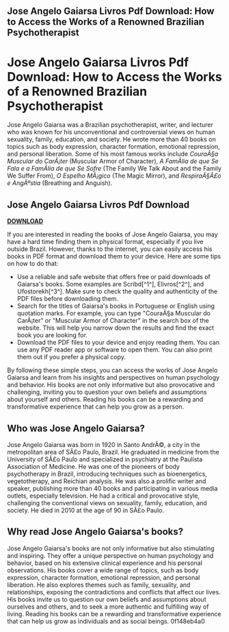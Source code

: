 ## Jose Angelo Gaiarsa Livros Pdf Download: How to Access the Works of a Renowned Brazilian Psychotherapist

 


 
# Jose Angelo Gaiarsa Livros Pdf Download: How to Access the Works of a Renowned Brazilian Psychotherapist
  
Jose Angelo Gaiarsa was a Brazilian psychotherapist, writer, and lecturer who was known for his unconventional and controversial views on human sexuality, family, education, and society. He wrote more than 40 books on topics such as body expression, character formation, emotional repression, and personal liberation. Some of his most famous works include *CouraÃ§a Muscular do CarÃ¡ter* (Muscular Armor of Character), *A FamÃ­lia de que Se Fala e a FamÃ­lia de que Se Sofre* (The Family We Talk About and the Family We Suffer From), *O Espelho MÃ¡gico* (The Magic Mirror), and *RespiraÃ§Ã£o e AngÃºstia* (Breathing and Anguish).
 
## Jose Angelo Gaiarsa Livros Pdf Download


[**DOWNLOAD**](https://poitaihanew.blogspot.com/?l=2tKJOU)

  
If you are interested in reading the books of Jose Angelo Gaiarsa, you may have a hard time finding them in physical format, especially if you live outside Brazil. However, thanks to the internet, you can easily access his books in PDF format and download them to your device. Here are some tips on how to do that:
  
- Use a reliable and safe website that offers free or paid downloads of Gaiarsa's books. Some examples are Scribd[^1^], Elivros[^2^], and Ufostorekh[^3^]. Make sure to check the quality and authenticity of the PDF files before downloading them.
- Search for the titles of Gaiarsa's books in Portuguese or English using quotation marks. For example, you can type "CouraÃ§a Muscular do CarÃ¡ter" or "Muscular Armor of Character" in the search box of the website. This will help you narrow down the results and find the exact book you are looking for.
- Download the PDF files to your device and enjoy reading them. You can use any PDF reader app or software to open them. You can also print them out if you prefer a physical copy.

By following these simple steps, you can access the works of Jose Angelo Gaiarsa and learn from his insights and perspectives on human psychology and behavior. His books are not only informative but also provocative and challenging, inviting you to question your own beliefs and assumptions about yourself and others. Reading his books can be a rewarding and transformative experience that can help you grow as a person.
  
## Who was Jose Angelo Gaiarsa?
  
Jose Angelo Gaiarsa was born in 1920 in Santo AndrÃ©, a city in the metropolitan area of SÃ£o Paulo, Brazil. He graduated in medicine from the University of SÃ£o Paulo and specialized in psychiatry at the Paulista Association of Medicine. He was one of the pioneers of body psychotherapy in Brazil, introducing techniques such as bioenergetics, vegetotherapy, and Reichian analysis. He was also a prolific writer and speaker, publishing more than 40 books and participating in various media outlets, especially television. He had a critical and provocative style, challenging the conventional views on sexuality, family, education, and society. He died in 2010 at the age of 90 in SÃ£o Paulo.
  
## Why read Jose Angelo Gaiarsa's books?
  
Jose Angelo Gaiarsa's books are not only informative but also stimulating and inspiring. They offer a unique perspective on human psychology and behavior, based on his extensive clinical experience and his personal observations. His books cover a wide range of topics, such as body expression, character formation, emotional repression, and personal liberation. He also explores themes such as family, sexuality, and relationships, exposing the contradictions and conflicts that affect our lives. His books invite us to question our own beliefs and assumptions about ourselves and others, and to seek a more authentic and fulfilling way of living. Reading his books can be a rewarding and transformative experience that can help us grow as individuals and as social beings.
 0f148eb4a0

